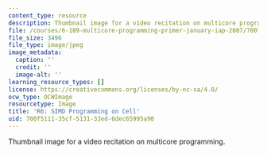 ```yaml
---
content_type: resource
description: Thumbnail image for a video recitation on multicore programming.
file: /courses/6-189-multicore-programming-primer-january-iap-2007/700f511135cf513133ed6dec65995a90_r6.jpg
file_size: 3496
file_type: image/jpeg
image_metadata:
  caption: ''
  credit: ''
  image-alt: ''
learning_resource_types: []
license: https://creativecommons.org/licenses/by-nc-sa/4.0/
ocw_type: OCWImage
resourcetype: Image
title: 'R6: SIMD Programming on Cell'
uid: 700f5111-35cf-5131-33ed-6dec65995a90
---
```

Thumbnail image for a video recitation on multicore programming.